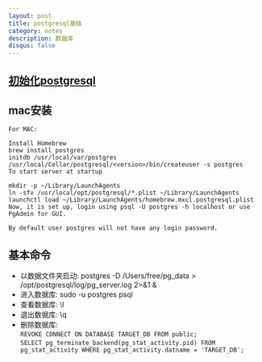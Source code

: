 ```yaml
---
layout: post
title: postgresql基础
category: notes
description: 数据库
disqus: false
---
```


## [初始化postgresql](http://stackoverflow.com/questions/14948406/how-to-start-postgres-server)

## mac安装

```
For MAC:

Install Homebrew
brew install postgres
initdb /usr/local/var/postgres
/usr/local/Cellar/postgresql/<version>/bin/createuser -s postgres
To start server at startup

mkdir -p ~/Library/LaunchAgents
ln -sfv /usr/local/opt/postgresql/*.plist ~/Library/LaunchAgents
launchctl load ~/Library/LaunchAgents/homebrew.mxcl.postgresql.plist
Now, it is set up, login using psql -U postgres -h localhost or use PgAdmin for GUI.

By default user postgres will not have any login password.

```

## 基本命令

* 以数据文件夹启动: postgres -D /Users/free/pg_data > /opt/postgresql/log/pg_server.log 2>&1 &
* 进入数据库: sudo -u postgres psql
* 查看数据库: \l
* 退出数据库: \q
* 删除数据库:    
`REVOKE CONNECT ON DATABASE TARGET_DB FROM public;`      
`SELECT pg_terminate_backend(pg_stat_activity.pid)
FROM pg_stat_activity
WHERE pg_stat_activity.datname = 'TARGET_DB';`
